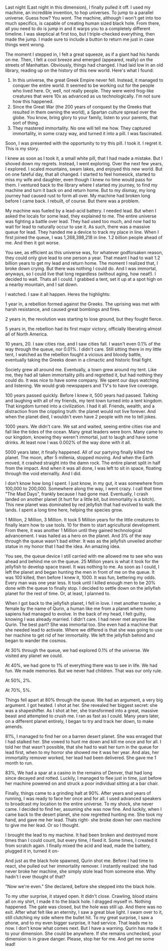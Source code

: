 Last night (Last night in this dimension), I finally pulled it off. I used my machine, an incredible invention, to hop universes. To jump to a parallel universe. Guess how? You wont. The machine, although I won't get into too much specifics, is capable of creating human sized black hole. From there, all you need to do is jump in and it warps you to a completely different timeline. I was skeptical at first too, but I triple-checked everything, then made the jump. I made sure to include a button to return me just in case things went wrong.

The moment I stepped in, I felt a great squeeze, as if a giant had his hands on me. Then, I felt a cool breeze and emerged (appeared, really) on the streets of Manhattan. Obviously, things had changed. I had laid low in an old library, reading up on the history of this new world. Here's what I found:

1. In this universe, the great Greek Empire never fell. Instead, it managed to conquer the entire world. It seemed to be working out for the people who lived here. Or, well, not really people. They were weird frog-like creatures that were 10x as advanced as us technologically. I'm not sure how this happened.
2. Since the Great War (the 200 years of conquest by the Greeks that resulted in them owning the world), a Spartan culture spread over the globe. You know, bring glory to your family, listen to your parents, that sort of thing.
3. They mastered immortality. No one will tell me how. They captured immortality, in some crazy way, and turned it into a pill. I was fascinated. 

Soon, I was presented with the opportunity to try this pill. I took it. I regret it. This is my story.

I knew as soon as I took it, a small white pill, that I had made a mistake. But I shoved down my regrets. Instead, I went exploring. Over the next few years, I explored. I scaled mountains, swam lakes, and enjoyed this new world. But on one fateful day, that all changed. I started to feel homesick, started to miss my wife and daughter, even though I knew no time would pass for them. I ventured back to the library where I started my journey, to find my machine and turn it back on and return home. But to my dismay, my long journey had caused rust to form all over. My machine had broken long before I came back. I rebuilt, of course. But there was a problem.

My machine was fueled by a lead-acid battery. I needed lead. But when I asked the locals for some lead, they explained to me. The entire universe was fighting a battle over lead. They had used too much, and now had to wait for lead to naturally occur to use it. As such, there was a massive queue for lead. They handed me a device to track my place in line. When I first joined the queue, I was 1,268,398,218 in line. 1.2 billion people ahead of me. And then it got worse.

You see, as efficient as this universe was, for whatever godforsaken reason, they could only give lead to one person a year. That meant I had to wait 1.2 billion years to get my lead and return home. The moment I realized that, I broke down crying. But there was nothing I could do. And I was immortal, anyways, so I could live that long regardless (without aging, how neat!). I decided to wait. Thats all I could. I grabbed a tent, set it up at a spot high on a nearby mountain, and I sat down.

I watched. I saw it all happen. Heres the highlights:

1 year in, a rebellion formed against the Greeks. The uprising was met with harsh resistance, and caused great bombings and fires.

2 years in, the revolution was starting to lose ground, but they fought fierce.

5 years in, the rebellion had its first major victory, officially liberating almost all of North America.

10 years, 20. I saw cities rise, and I saw cities fall. I wasn't even 0.1% of the way through the queue, nor 0.01%. I didn't care. Still sitting there in my little tent, I watched as the rebellion fought a vicious and bloody battle, eventually taking the Greeks down in a climactic and historic final fight.

Society grew all around me. Eventually, a town grew around my tent. Like me, they had all taken immortality pills and regretted it, but had nothing they could do. It was nice to have some company. We spent our days watching and listening. We would grab newspapers and TV's to have live coverage.

100 years passed quickly. Before I knew it, 500 years had passed. Talking and laughing with all of my friends, my tent town turned into a tent kingdom. That kingdom turned into a civilization. I had it all. Friends, wealth, and a distraction from the crippling truth: the planet would not live forever. And when the planet died, I wouldn't even have 2 people with me to tell jokes.

1000 years. We didn't care. We sat and waited, seeing entire cities rise and fall like the tides of the ocean. Many great leaders were born. Many came to our kingdom, knowing they weren't immortal, just to laugh and have some drinks. At least now I was 0.002% of the way done with it all.

5000 years later, it finally happened. All of our partying finally killed the planet. The moon, after 5 millenia, stopped moving. And when the Earth moved, it crashed straight into the damn rock. The entire planet split in half from the impact. And when it was all done, I was left to sit in space, floating through the void eternallly. And I did.

I don't know how long I spent. I just know, in my gut, it was somewhere from 100,000 to 200,000. Somewhere along the way, I went crazy. I call that time "The Mad Days", frankly because I had gone mad. Eventually, I crash landed on another planet (it hurt for a little bit, but immortality is a bitch). This new planet was dominated by red jellyfish that had evolved to walk the lands. I spent a long time here, helping the species grow.

1 Million, 2 Million, 3 Million. It took 5 Million years for the little creatures to finally learn how to use tools. 10 for them to start agricultural development. From there, it was another 1 Million until they gained technological advancement. I was hailed as a hero on the planet. And 3% of the way through the queue wasn't bad either. It was as the jellyfish unveiled another statue in my honor that I had the idea. An amazing idea.

You see, the queue device I still carried with me allowed me to see who was ahead and behind me on the queue. 25 Million years is what it took for the jellyfish to develop space travel. It was nothing to me. As soon as I could, I left the planet and began hunting the men in front of me on the queue. It was 100 killed, then before I knew it, 1000. It was fun, bettering my odds. Every man was one year less. It took until I killed enough men to be 20% done with the queue to finally stop. I decided to settle down on the jellyfish planet for the rest of time. Or, at least, I planned to.

When I got back to the jellyfish planet, I fell in love. I met another traveler, a female by the name of Qurin, a human like me from a planet where homo sapiens had managed to evolve. In the back of my head, I felt guilty, knowing I was already married. I didn't care. I had never met anyone like Qurin. The best part? She was immortal too. She even had a machine that she needed lead to activate. Where we differed is that she was going to use her machine to get rid of her immortality. We left the jellyfish behind and began to wander the cosmos.

At 30% through the queue, we had explored 0.1% of the universe. We visited any planet we could.

At 40%, we had gone to 1% of everything there was to see in life. We had fun. We made memories. But we never had children. That was our only rule.

At 50%, 2%.

At 70%, 5%.

Things fell apart at 80% through the queue. We had an argument, a very big argument. I got heated. I shot at her. She revealed her biggest secret: she was a shapeshifter. As I shot at her, she transformed into a great, massive beast and attempted to crush me. I ran as fast as I could. Many years later, on a different planet entirely, I began to try and track her down, to make amends.

81%, I managed to find her on a barren desert planet. She was enraged that I had stalked her. She vowed to hunt me down and kill me once and for all. I told her that wasn't possible, that she had to wait her turn in the queue for lead first, when to my horror she showed me it was her year. And alas, her immortality remover worked, her lead had been delivered. She gave me 1 month to run.

83%, We had a spar at a casino in the remains of Denver, that had long since decayed and rotted. Luckily, I managed to flee just in time, just before her machine powered on and struck a poor individual sitting at a bar chair.

Finally, things came to a grinding halt at 90%. After years and years of running, I was ready to face her once and for all. I used advanced speakers to broadcast my location to the entire universe. To my shock, she never came. I decided to find her, assuming she was now fine. And luckily, when I came back to the desert planet, she now regretted hunting me. She took my hand, and gave me her lead. Thats right- she broke down her own machine to give me her lead. Or so I thought.

I brought the lead to my machine. It had been broken and destroyed more times than I could count, but every time, I fixed it. Some times, I created it from scratch again. I finally mixed the acid and lead, made the battery, plugged it in, turned it on-

And just as the black hole spawned, Qurin shot me. Before I had time to react, she pulled out her immortality remover. I instantly realized: she had never broke her machine, she simply stole lead from someone else. Why hadn't I ever thought of that?

"Now we're even." She declared, before she stepped into the black hole.

To my utter surprise, it stayed open. It didn't close. Crawling, blood stains all on my shirt, I made it to the black hole. I dragged myself in. Nothing happened. The gate was closed, but the hole was still up. And there was no exit. After what felt like an eternity, I saw a great blue light. I swam over to it, still clutching my side where the bullet hit. To my great surprise, I saw a phone, and to my even bigger surprise, it had service. That leads me to now. I don't know what comes next. But I have a warning. Qurin has made it to your dimension. She could be anywhere. If she remains unchecked, your dimension is in grave danger. Please, stop her for me. And get me some lead!